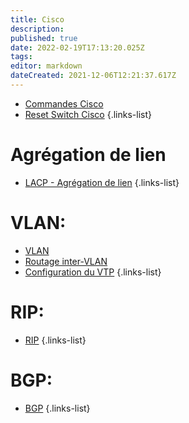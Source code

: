 ```yaml
---
title: Cisco
description: 
published: true
date: 2022-02-19T17:13:20.025Z
tags: 
editor: markdown
dateCreated: 2021-12-06T12:21:37.617Z
---
```


- [Commandes Cisco](/Cisco/Commandes)
- [Reset Switch Cisco](/Cisco/Reset-Switch)
{.links-list}

# Agrégation de lien
- [LACP - Agrégation de lien](/Cisco/LACP)
{.links-list}

# VLAN:
- [VLAN](/Cisco/VLAN)
- [Routage inter-VLAN](/Cisco/Routage-InterVLAN)
- [Configuration du VTP](/Cisco/VTP)
{.links-list}

# RIP:
- [RIP](/Cisco/RIP)
{.links-list}



# BGP:
- [BGP](/Cisco/BGP)
{.links-list}